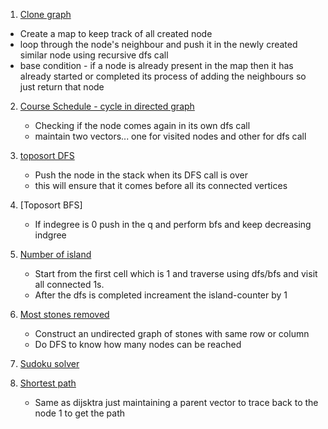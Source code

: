 1. [Clone graph](https://leetcode.com/problems/clone-graph/)

- Create a map to keep track of all created node
- loop through the node's neighbour and push it in the newly created similar node using recursive dfs call
- base condition - if a node is already present in the map then it has already started or completed its process of adding the neighbours so just return that node

2. [Course Schedule - cycle in directed graph](https://leetcode.com/problems/course-schedule/submissions/)

   - Checking if the node comes again in its own dfs call
   - maintain two vectors... one for visited nodes and other for dfs call

3. [toposort DFS](https://practice.geeksforgeeks.org/problems/topological-sort/1#)

   - Push the node in the stack when its DFS call is over
   - this will ensure that it comes before all its connected vertices

4. [Toposort BFS]

   - If indegree is 0 push in the q and perform bfs and keep decreasing indgree

5. [Number of island](https://leetcode.com/problems/number-of-islands/submissions/)

   - Start from the first cell which is 1 and traverse using dfs/bfs and visit all connected 1s.
   - After the dfs is completed increament the island-counter by 1

6. [Most stones removed](https://leetcode.com/problems/most-stones-removed-with-same-row-or-column/)

   - Construct an undirected graph of stones with same row or column
   - Do DFS to know how many nodes can be reached

7. [Sudoku solver](https://leetcode.com/problems/sudoku-solver/submissions/)

8. [Shortest path](https://practice.geeksforgeeks.org/problems/shortest-path-in-weighted-undirected-graph/1?utm_source=youtube&utm_medium=collab_striver_ytdescription&utm_campaign=shortest-path-in-weighted-undirected-graph)

   - Same as dijsktra just maintaining a parent vector to trace back to the node 1 to get the path
